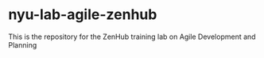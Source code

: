 # nyu-lab-agile-zenhub
This is the repository for the ZenHub training lab on Agile Development and Planning
